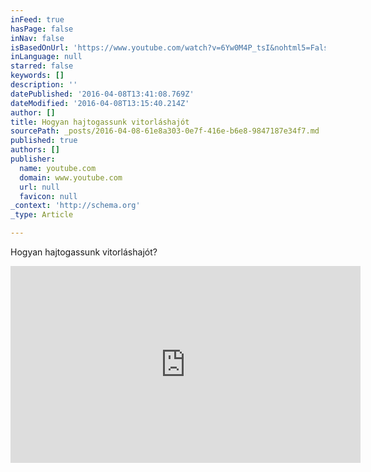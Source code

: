 ```yaml
---
inFeed: true
hasPage: false
inNav: false
isBasedOnUrl: 'https://www.youtube.com/watch?v=6Yw0M4P_tsI&nohtml5=False'
inLanguage: null
starred: false
keywords: []
description: ''
datePublished: '2016-04-08T13:41:08.769Z'
dateModified: '2016-04-08T13:15:40.214Z'
author: []
title: Hogyan hajtogassunk vitorláshajót
sourcePath: _posts/2016-04-08-61e8a303-0e7f-416e-b6e8-9847187e34f7.md
published: true
authors: []
publisher:
  name: youtube.com
  domain: www.youtube.com
  url: null
  favicon: null
_context: 'http://schema.org'
_type: Article

---
```

Hogyan hajtogassunk vitorláshajót?

<iframe width="560" height="315" src="https://www.youtube.com/embed/6Yw0M4P_tsI" frameborder="0" allowfullscreen="allowfullscreen" style=""></iframe>